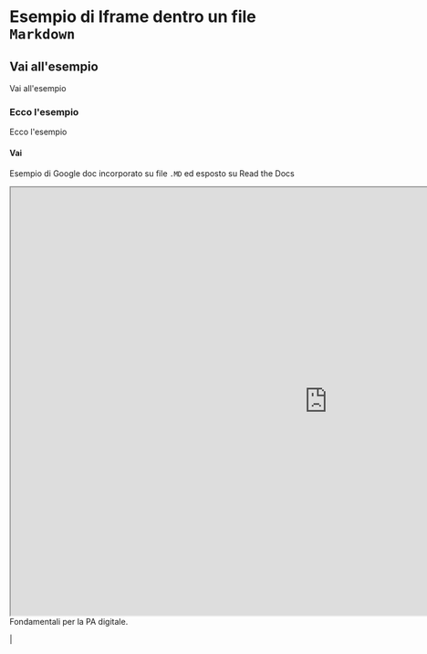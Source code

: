 # Esempio di Iframe dentro un file `Markdown`

## Vai all'esempio
Vai all'esempio

### Ecco l'esempio
Ecco l'esempio

#### Vai
Esempio di Google doc incorporato su file `.MD`  ed esposto su Read the Docs
 
<iframe width="1110" height="750" src="https://docs.google.com/document/d/e/2PACX-1vRsIlaLsnfd5zfFr9_rYzsDPrcu_X2QbA5LeUyBm_TVj9Z3wYjJXM2S9ANRyJbIVKFV9LGTVKxpgm3K/pub" frameborder="1"></iframe>
<span class="footer_medium">Fondamentali per la PA digitale.</span>

|
